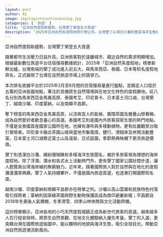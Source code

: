 ```yaml
---
layout: post
author: AI
image: img/Logintocontinueusing.jpg
categories: [ '旅遊' ]
title: "亞洲自然度假新趨勢，台灣墾丁榮登五大首選"
description: "2025年亞洲自然系度假地排行榜公布，台灣墾丁以潔白沙灘和豐富海洋生態成功進入前五，與馬來西亞、泰國、日本等地齊名，展現台灣在國際自然旅遊市場的競爭力與獨特魅力。"
---
```

亞洲自然度假新趨勢，台灣墾丁榮登五大首選

隨著都市生活壓力日益升高，亞洲旅客對於遠離城市、親近自然的需求明顯增加。根據最新數位旅遊平台住宿搜尋數據統計，2025年「亞洲自然系度假地」榜單新鮮出爐，台灣南端的墾丁成功進入前五大，與馬來西亞、泰國、日本等知名度假地齊名，正式展現了台灣在自然旅遊市場上的競爭力。

本次排名依據平台於2025年2月至8月間的住宿搜尋量進行盤點，並鎖定人口低於五萬的亞洲各國地點，專注於具備原生自然環境與在地文化特色的度假勝地。前八名分別為馬來西亞金馬崙高原、泰國考艾、印尼普卡、日本富士河口湖、台灣墾丁、越南沙壩、印度蒙納，以及南韓平昌郡。

奪下榜首的馬來西亞金馬崙高原，以涼爽宜人的氣候、廣闊茶園及層疊山巒著稱，成為自然愛好者歇息養心的首選。泰國考艾則是國內外旅客探索生態的熱門地點，不僅是全泰國首座國家公園所在地，也擁有瀑布與多樣動植物，更有壯麗觀景台吸引冒險者。印尼普卡融合茶園山坡與當地市集風情，健行、滑翔傘及休閒活動豐富。日本富士河口湖靠近富士山及温泉、日式庭園，季節祭典映襯下更添旅遊價值。

墾丁則憑潔白沙灘、繽紛珊瑚礁和多樣海洋生態聞名，被許多旅客視為理想的海岸度假地。除了浮潛、潛水和各式水上活動熱門外，更有墾丁國家公園壯闊步道，讓人飽覽南台灣海岸線的無窮魅力。近年來，隨著國際旅人對於自然與在地化的度假瀰漫濃厚興趣，墾丁人氣持續攀升，不僅是國內旅遊首選，也逐漸打開國際知名度。

越南沙壩、印度蒙納和南韓平昌郡亦在榜單之列。沙壩以高山雲霧和民族特色村落吸引探險者；蒙納則因翠綠茶園與野生動物保護區成為南印避暑新寵；平昌郡自2018年冬奧後人氣爆棚，冬季滑雪、四季山林休閒與文化活動齊備。

這份榜單顯示，亞洲各地的小巧天然度假城鎮正成為新世代旅客的首選。越來越多人在行程安排時，將原生自然景觀、在地文化體驗納入優先考量。墾丁的入選，更突顯台灣在國際旅遊版圖中，能以獨特的地貌與海洋生態，吸引全球目光，帶動亞洲自然旅遊潮流新風向。